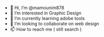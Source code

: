 - 👋 Hi, I’m @mamounim878
- 👀 I’m interested in Graphic Design
- 🌱 I’m currently learning adobe tools
- 💞️ I’m looking to collaborate on web design
- 📫 How to reach me ( still search )

<!---
mamounim878/mamounim878 is a ✨ special ✨ repository because its `README.md` (this file) appears on your GitHub profile.
You can click the Preview link to take a look at your changes.
--->
